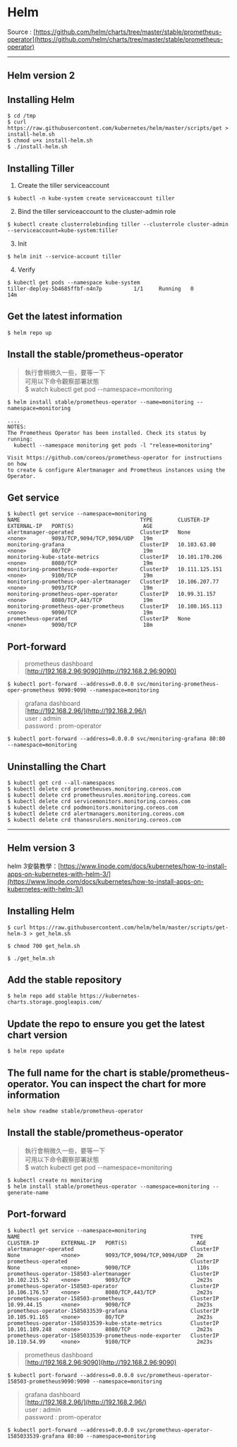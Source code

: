 # Helm
Source : [https://github.com/helm/charts/tree/master/stable/prometheus-operator](https://github.com/helm/charts/tree/master/stable/prometheus-operator)

---

## Helm version 2
## Installing Helm
```shell
$ cd /tmp
$ curl https://raw.githubusercontent.com/kubernetes/helm/master/scripts/get > install-helm.sh
$ chmod u+x install-helm.sh
$ ./install-helm.sh
```
## Installing Tiller
1. Create the tiller serviceaccount
```shell
$ kubectl -n kube-system create serviceaccount tiller
```
2. Bind the tiller serviceaccount to the cluster-admin role
```shell
$ kubectl create clusterrolebinding tiller --clusterrole cluster-admin --serviceaccount=kube-system:tiller
```
3. Init
```shell
$ helm init --service-account tiller
```
4. Verify
```shell
$ kubectl get pods --namespace kube-system
tiller-deploy-5b4685ffbf-n4n7p          1/1     Running   0          14m
```
## Get the latest information
```shell
$ helm repo up
```
## Install the stable/prometheus-operator
> 執行會稍微久一些，要等一下 <br>
> 可用以下命令觀察部署狀態 <br>
> $ watch kubectl get pod --namespace=monitoring
```shell
$ helm install stable/prometheus-operator --name=monitoring --namespace=monitoring

....
NOTES:
The Prometheus Operator has been installed. Check its status by running:
  kubectl --namespace monitoring get pods -l "release=monitoring"

Visit https://github.com/coreos/prometheus-operator for instructions on how
to create & configure Alertmanager and Prometheus instances using the Operator.
```
## Get service
```shell
$ kubectl get service --namespace=monitoring
NAME                                      TYPE        CLUSTER-IP       EXTERNAL-IP   PORT(S)                      AGE
alertmanager-operated                     ClusterIP   None             <none>        9093/TCP,9094/TCP,9094/UDP   19m
monitoring-grafana                        ClusterIP   10.103.63.80     <none>        80/TCP                       19m
monitoring-kube-state-metrics             ClusterIP   10.101.170.206   <none>        8080/TCP                     19m
monitoring-prometheus-node-exporter       ClusterIP   10.111.125.151   <none>        9100/TCP                     19m
monitoring-prometheus-oper-alertmanager   ClusterIP   10.106.207.77    <none>        9093/TCP                     19m
monitoring-prometheus-oper-operator       ClusterIP   10.99.31.157     <none>        8080/TCP,443/TCP             19m
monitoring-prometheus-oper-prometheus     ClusterIP   10.100.165.113   <none>        9090/TCP                     19m
prometheus-operated                       ClusterIP   None             <none>        9090/TCP                     18m
```
## Port-forward
> prometheus dashboard <br>
> [http://192.168.2.96:9090](http://192.168.2.96:9090)
```shell
$ kubectl port-forward --address=0.0.0.0 svc/monitoring-prometheus-oper-prometheus 9090:9090 --namespace=monitoring
```
> grafana dashboard <br>
> [http://192.168.2.96/](http://192.168.2.96/) <br>
> user : admin <br>
> password : prom-operator
```shell
$ kubectl port-forward --address=0.0.0.0 svc/monitoring-grafana 80:80 --namespace=monitoring
```

## Uninstalling the Chart
```shell
$ kubectl get crd --all-namespaces
$ kubectl delete crd prometheuses.monitoring.coreos.com
$ kubectl delete crd prometheusrules.monitoring.coreos.com
$ kubectl delete crd servicemonitors.monitoring.coreos.com
$ kubectl delete crd podmonitors.monitoring.coreos.com
$ kubectl delete crd alertmanagers.monitoring.coreos.com
$ kubectl delete crd thanosrulers.monitoring.coreos.com
```

---
## Helm version 3
helm 3安裝教學：[https://www.linode.com/docs/kubernetes/how-to-install-apps-on-kubernetes-with-helm-3/](https://www.linode.com/docs/kubernetes/how-to-install-apps-on-kubernetes-with-helm-3/)
## Installing Helm
```shell
$ curl https://raw.githubusercontent.com/helm/helm/master/scripts/get-helm-3 > get_helm.sh

$ chmod 700 get_helm.sh

$ ./get_helm.sh
```
## Add the stable repository
```shell
$ helm repo add stable https://kubernetes-charts.storage.googleapis.com/
```
## Update the repo to ensure you get the latest chart version
```shell
$ helm repo update
```
## The full name for the chart is stable/prometheus-operator. You can inspect the chart for more information
```shell
helm show readme stable/prometheus-operator
```
## Install the stable/prometheus-operator
> 執行會稍微久一些，要等一下 <br>
> 可用以下命令觀察部署狀態 <br>
> $ watch kubectl get pod --namespace=monitoring
```shell
$ kubectl create ns monitoring
$ helm install stable/prometheus-operator --namespace=monitoring --generate-name
```

## Port-forward
```shell
$ kubectl get service --namespace=monitoring
NAME                                                      TYPE        CLUSTER-IP       EXTERNAL-IP   PORT(S)                      AGE
alertmanager-operated                                     ClusterIP   None             <none>        9093/TCP,9094/TCP,9094/UDP   2m
prometheus-operated                                       ClusterIP   None             <none>        9090/TCP                     110s
prometheus-operator-158503-alertmanager                   ClusterIP   10.102.215.52    <none>        9093/TCP                     2m23s
prometheus-operator-158503-operator                       ClusterIP   10.106.176.57    <none>        8080/TCP,443/TCP             2m23s
prometheus-operator-158503-prometheus                     ClusterIP   10.99.44.15      <none>        9090/TCP                     2m23s
prometheus-operator-1585033539-grafana                    ClusterIP   10.105.91.165    <none>        80/TCP                       2m23s
prometheus-operator-1585033539-kube-state-metrics         ClusterIP   10.101.109.248   <none>        8080/TCP                     2m23s
prometheus-operator-1585033539-prometheus-node-exporter   ClusterIP   10.110.54.99     <none>        9100/TCP                     2m23s
```
> prometheus dashboard <br>
> [http://192.168.2.96:9090](http://192.168.2.96:9090)
```shell
$ kubectl port-forward --address=0.0.0.0 svc/prometheus-operator-158503-prometheus9090:9090 --namespace=monitoring
```
> grafana dashboard <br>
> [http://192.168.2.96/](http://192.168.2.96/) <br>
> user : admin <br>
> password : prom-operator
```shell
$ kubectl port-forward --address=0.0.0.0 svc/prometheus-operator-1585033539-grafana 80:80 --namespace=monitoring
```